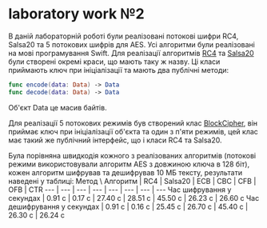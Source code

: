 # laboratory work №2

В даній лабораторній роботі були реалізовані потокові шифри RC4, Salsa20 та 5 потокових шифрів для AES. Усі алгоритми були реалізовані на мові програмування Swift. Для реалізації алгоритмів [RC4](StreamingCiphers/StreamingCiphers/RC4.swift) та [Salsa20](StreamingCiphers/StreamingCiphers/Salsa20.swift) були створені окремі краси, що мають таку ж назву. Ці класи приймають ключ при ініціалізації та мають два публічні методи:
```swift
func encode(data: Data) -> Data
func decode(data: Data) -> Data
```
Об'єкт Data це масив байтів.

Для реалізації 5 потокових режимів був створений клас [BlockCipher](StreamingCiphers/StreamingCiphers/BlockCipher.swift), він приймає ключ при ініціалізації об'єкта та один з п'яти режимів, цей клас має такий же публічний інтерфейс, що і класи RC4 та Salsa20.

Була порівняна швидкодія кожного з реалізованих алгоритмів (потокові режими використовували алгоритм AES з довжиною ключа в 128 біт), кожен алгоритм шифрував та дешифрував 10 МБ тексту, результати наведені у таблиці:
Метод \ Алгоритм | RC4 | Salsa20 | ECB | CBC | CFB | OFB | CTR
--- | --- | --- | --- | --- | --- | --- | ---
Час шифрування у секундах | 0.91 с | 0.17 с | 27.40 с | 28.51 с | 45.50 с | 26.23 с | 26.60 с
Час дешифрування у секундах | 0.91 с | 0.16 с | 25.45 с | 26.70 с | 45.40 с | 26.30 с | 26.24 с
